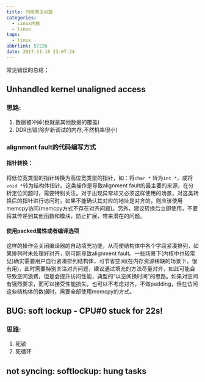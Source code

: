 ```yaml
---
title: 内核常见问题
categories:
  - Linux内核
  - linux
tags:
  - linux
abbrlink: 57226
date: 2017-11-18 23:07:24
---
```

常见错误的总结；

<!--more-->

## Unhandled kernel unaligned access

### 思路:

1. 数据被冲掉(也就是其他数据的覆盖)
2. DDR出错(除非新调试的内存,不然机率很小)

### alignment fault的代码编写方式

#### 指针转换：

将低位宽类型的指针转换为高位宽类型的指针，如：将`char *` 转为`int *`，或将`void *`转为结构体指针。这类操作是导致alignment fault的最主要的来源，在分析定位问题时，需要特别关注。对于出现异常却又必须这样使用的场景，对这类转换后的指针进行访问时，如果不能确认其对应的地址是对齐的，则应该使用memcpy访问(memcpy方式不存在对齐问题)。另外，建议转换后立即使用，不要将其传递到其他函数和模块，防止扩展，带来潜在的问题。

#### 使用packed属性或者编译选项

这样的操作会关闭编译器的自动填充功能，从而使结构体中各个字段紧凑排列，如果排列时未处理好对齐，则可能导致alignment fault。一些场景下(内核中也较常见)确实需要用户自行紧凑排列结构体，可节省空间(在内存资源稀缺的场景下，很有用)，此时需要特别关注对齐问题，建议通过填充的方法尽量对齐，如此可能会导致空间浪费，但是会提升访问性能，典型的“以空间换时间”的思路。如果对空间有强烈要求，而可以接受性能损失，也可以不考虑对齐，不做padding，但在访问这些结构体的数据时，需要全部使用memcpy的方式。


## BUG: soft lockup - CPU#0 stuck for 22s!

### 思路:

1. 死锁
2. 死循环


## not syncing: softlockup: hung tasks
